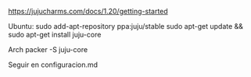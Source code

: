 https://jujucharms.com/docs/1.20/getting-started

Ubuntu:
sudo add-apt-repository ppa:juju/stable
sudo apt-get update && sudo apt-get install juju-core

Arch
packer -S juju-core


Seguir en configuracion.md
